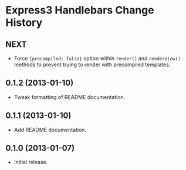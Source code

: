 Express3 Handlebars Change History
==================================

NEXT
----

* Force `{precompiled: false}` option within `render()` and `renderView()`
  methods to prevent trying to render with precompiled templates.

0.1.2 (2013-01-10)
------------------

* Tweak formatting of README documentation.


0.1.1 (2013-01-10)
------------------

* Add README documentation.


0.1.0 (2013-01-07)
------------------

* Initial release.
